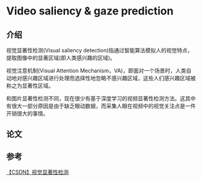 # Video saliency & gaze prediction

## 介绍

视觉显著性检测(Visual saliency detection)指通过智能算法模拟人的视觉特点，提取图像中的显著区域(即人类感兴趣的区域)。

视觉注意机制(Visual Attention Mechanism，VA)，即面对一个场景时，人类自动地对感兴趣区域进行处理而选择性地忽略不感兴趣区域，这些人们感兴趣区域被称之为显著性区域。

和图片显著性检测不同，现在很少有基于深度学习的视频显著性检测方法。这其中有很大一部分原因是由于缺乏眼动数据，而采集人眼在视频中的视觉关注点是一件开销很大的事情。

## 论文

## 参考

[【CSDN】视觉显著性检测](https://blog.csdn.net/u012507022/article/details/52863461)
